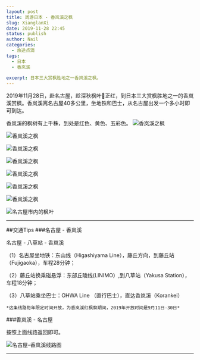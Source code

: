 ```yaml
---
layout: post
title: 周游日本 - 香岚溪之枫
slug: XianglanXi
date: 2019-11-28 22:45
status: publish
author: Nail
categories: 
  - 旅途点滴
tags: 
  - 日本
  - 香岚溪
 
excerpt: 日本三大赏枫胜地之一香岚溪之枫。
---
```


2019年11月28日，赴名古屋，趁深秋枫叶🍁正红，到日本三大赏枫胜地之一的香岚溪赏枫。香岚溪离名古屋40多公里，坐地铁和巴士，从名古屋出发一个多小时即可到达。

香岚溪的枫树有上千株，到处是红色、黄色、五彩色。
![香岚溪之枫](./images/20191128/xlx-01.jpg)

![香岚溪之枫](./images/20191128/xlx-02.jpg)

![香岚溪之枫](./images/20191128/xlx-03.jpg)

![香岚溪之枫](./images/20191128/xlx-04.jpg)

![香岚溪之枫](./images/20191128/xlx-05.jpg)

![香岚溪之枫](./images/20191128/xlx-06.jpg)

![香岚溪之枫](./images/20191128/xlx-07.jpg)

![名古屋市内的枫叶](./images/20191128/xlx-08.jpg)

---

##交通Tips
###名古屋 - 香岚溪

名古屋 - 八草站 - 香岚溪

（1）名古屋坐地铁：东山线（Higashiyama Line），藤丘方向，到藤丘站（Fujigaoka），车程28分钟；

（2）藤丘站换乘磁悬浮：东部丘陵线(LINIMO）,到八草站（Yakusa Station），车程18分钟；

（3）八草站乘坐巴士：OHWA Line （直行巴士），直达香岚溪（Korankei）

    *这条线路每年限定时间开放，为香岚溪红枫祭期间，2019年开放时间是9月11日-30日*

###香岚溪 - 名古屋

按照上面线路返回即可。

![名古屋-香岚溪线路图](./images/20191128/Korankei-line.png "名古屋-香岚溪线路图")

---
